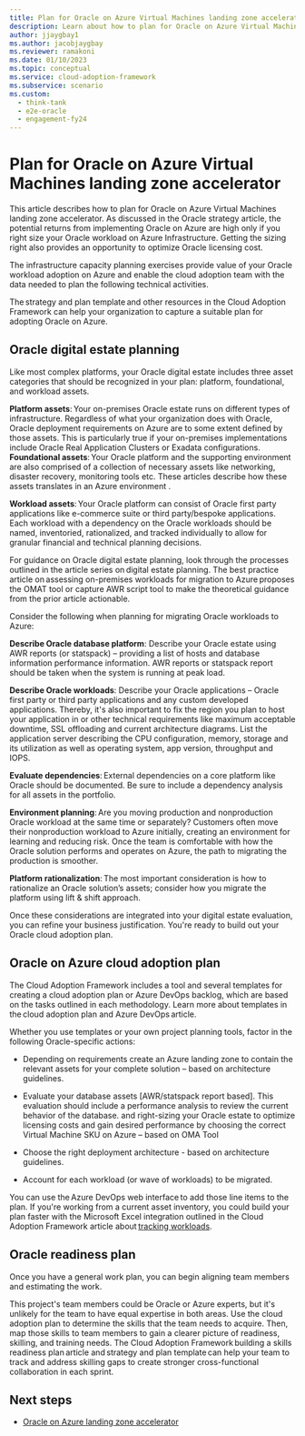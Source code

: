 ```yaml
---
title: Plan for Oracle on Azure Virtual Machines landing zone accelerator
description: Learn about how to plan for Oracle on Azure Virtual Machines landing zone accelerator.  
author: jjaygbay1
ms.author: jacobjaygbay
ms.reviewer: ramakoni
ms.date: 01/10/2023
ms.topic: conceptual
ms.service: cloud-adoption-framework
ms.subservice: scenario
ms.custom: 
  - think-tank
  - e2e-oracle
  - engagement-fy24
--- 
```


# Plan for Oracle on Azure Virtual Machines landing zone accelerator  

This article describes how to plan for Oracle on Azure Virtual Machines landing zone accelerator. As discussed in the Oracle strategy article, the potential returns from implementing Oracle on Azure are high only if you right size your Oracle workload on Azure Infrastructure. Getting the   sizing right also provides an opportunity to optimize Oracle licensing cost.

The infrastructure capacity planning exercises provide value of your Oracle workload adoption on Azure and enable the cloud adoption team with the data needed to plan the following technical activities.

The strategy and plan template and other resources in the Cloud Adoption Framework can help your organization to capture a suitable plan for adopting Oracle on Azure.

## Oracle digital estate planning 

Like most complex platforms, your Oracle digital estate includes three asset categories that should be recognized in your plan: platform, foundational, and workload assets.

**Platform assets**: Your on-premises Oracle estate runs on different types of infrastructure. Regardless of what your organization does with Oracle, Oracle deployment requirements on Azure are to some extent defined by those assets. This is particularly true if your on-premises implementations include Oracle Real Application Clusters or Exadata configurations.
**Foundational assets**: Your Oracle platform and the supporting environment are also comprised of a collection of necessary assets like networking, disaster recovery, monitoring tools etc. These articles describe how these assets translates in an Azure environment .

**Workload assets**: Your Oracle platform can consist of Oracle first party applications like e-commerce suite or third party/bespoke applications. Each workload with a dependency on the Oracle workloads should be named, inventoried, rationalized, and tracked individually to allow for granular financial and technical planning decisions.

For guidance on Oracle digital estate planning, look through the processes outlined in the article series on digital estate planning. The best practice article on assessing on-premises workloads for migration to Azure proposes the OMAT tool or capture AWR script tool to make the theoretical guidance from the prior article actionable.

Consider the following when planning for migrating Oracle workloads to Azure: 

**Describe Oracle database platform**: Describe your Oracle estate using AWR reports (or statspack) – providing a list of hosts and database information performance information. AWR reports or statspack report should be taken when the system is running at peak load. 

**Describe Oracle workloads**: Describe your Oracle applications – Oracle first party or third party applications and any custom developed applications. Thereby, it's also important to fix the region you plan to host your application in or other technical requirements like maximum acceptable downtime, SSL offloading and current architecture diagrams. List the application server describing the CPU configuration, memory, storage and its utilization as well as operating system, app version, throughput and IOPS. 

**Evaluate dependencies**: External dependencies on a core platform like Oracle should be documented. Be sure to include a dependency analysis for all assets in the portfolio.  

**Environment planning**: Are you moving production and nonproduction Oracle workload at the same time or separately? Customers often move their nonproduction workload to Azure initially, creating an environment for learning and reducing risk. Once the team is comfortable with how the Oracle solution performs and operates on Azure, the path to migrating the production is smoother.

**Platform rationalization**: The most important consideration is how to rationalize an Oracle solution’s assets; consider how you migrate the platform using lift & shift approach.  

Once these considerations are integrated into your digital estate evaluation, you can refine your business justification. You're ready to build out your Oracle cloud adoption plan.

## Oracle on Azure cloud adoption plan

The Cloud Adoption Framework includes a tool and several templates for creating a cloud adoption plan or Azure DevOps backlog, which are based on the tasks outlined in each methodology. Learn more about templates in the cloud adoption plan and Azure DevOps article.

Whether you use templates or your own project planning tools, factor in the following Oracle-specific actions:

- Depending on requirements create an Azure landing zone to contain the relevant assets for your complete solution – based on architecture guidelines. 

- Evaluate your database assets [AWR/statspack report based]. This evaluation should include a performance analysis to review the current behavior of the database. and right-sizing your Oracle estate to optimize licensing costs and gain desired performance by choosing the correct Virtual Machine SKU on Azure – based on OMA Tool 

- Choose the right deployment architecture - based on architecture guidelines. 

- Account for each workload (or wave of workloads) to be migrated.

You can use the Azure DevOps web interface to add those line items to the plan. If you're working from a current asset inventory, you could build your plan faster with the Microsoft Excel integration outlined in the Cloud Adoption Framework article about [tracking workloads](../../plan/workloads.md).

## Oracle readiness plan

Once you have a general work plan, you can begin aligning team members and estimating the work.

This project's team members could be Oracle or Azure experts, but it's unlikely for the team to have equal expertise in both areas. Use the cloud adoption plan to determine the skills that the team needs to acquire. Then, map those skills to team members to gain a clearer picture of readiness, skilling, and training needs. The Cloud Adoption Framework building a skills readiness plan article and strategy and plan template can help your team to track and address skilling gaps to create stronger cross-functional collaboration in each sprint.

## Next steps  

- [Oracle on Azure landing zone accelerator](introduction-oracle-landing-zone.md)
